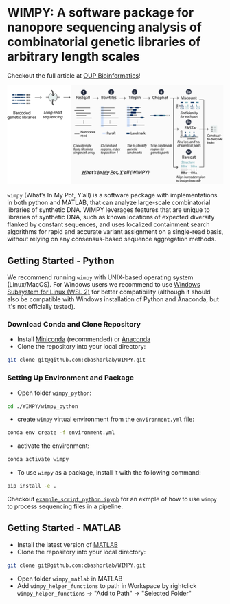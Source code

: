 # WIMPY: A software package for nanopore sequencing analysis of combinatorial genetic libraries of arbitrary length scales

<!-- TODO: add link to preprint/journal -->
Checkout the full article at [OUP Bioinformatics]()!

![abstract](./pipeline.jpg)

`wimpy` (What’s In My Pot, Y’all) is a software package with implementations in both python and MATLAB, that can analyze large-scale combinatorial libraries of synthetic DNA. WIMPY leverages features that are unique to libraries of synthetic DNA, such as known locations of expected diversity flanked by constant sequences, and uses localized containment search algorithms for rapid and accurate variant assignment on a single-read basis, without relying on any consensus-based sequence aggregation methods.

## Getting Started - Python

We recommend running `wimpy` with UNIX-based operating system (Linux/MacOS). For Windows users we recommend to use [Windows Subsystem for Linux (WSL 2)](https://learn.microsoft.com/en-us/windows/wsl/install) for better compatibility (although it should also be compatible with Windows installation of Python and Anaconda, but it's not officially tested).

### Download Conda and Clone Repository

- Install [Miniconda](https://docs.anaconda.com/miniconda/install/#quick-command-line-install) (recommended) or [Anaconda](https://docs.anaconda.com/anaconda/install/)
- Clone the repository into your local directory:

```bash
git clone git@github.com:cbashorlab/WIMPY.git
```

### Setting Up Environment and Package

- Open folder `wimpy_python`:

```bash
cd ./WIMPY/wimpy_python
```

- create `wimpy` virtual environment from the `environment.yml` file:

```bash
conda env create -f environment.yml
```

- activate the environment:

```bash
conda activate wimpy
```

- To use `wimpy` as a package, install it with the following command:

```bash
pip install -e .
```

Checkout [`example_script_python.ipynb`](./wimpy_python/example_script_python.ipynb) for an exmple of how to use `wimpy` to process sequencing files in a pipeline.

## Getting Started - MATLAB

- Install the latest version of [MATLAB](https://www.mathworks.com/help/install/ug/install-products-with-internet-connection.html)
- Clone the repository into your local directory:

```bash
git clone git@github.com:cbashorlab/WIMPY.git
```

- Open folder `wimpy_matlab` in MATLAB
- Add `wimpy_helper_functions` to path in Workspace by rightclick `wimpy_helper_functions` -> "Add to Path" -> "Selected Folder"
